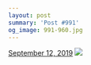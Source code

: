 ```yaml
---
layout: post
summary: 'Post #991'
og_image: 991-960.jpg
---
```


<p>
  <time>
    <a href="/991">September 12, 2019</a>
  </time>
  <a href="/991">
    <img src="{{ site.assets_url }}/991-480.jpg" srcset="{{ site.assets_url }}/991-240.jpg 240w, {{ site.assets_url }}/991-480.jpg 480w, {{ site.assets_url }}/991-720.jpg 720w, {{ site.assets_url }}/991-960.jpg 960w" sizes="(min-width: 700px) 50vw, calc(100vw - 2rem)" />
  </a>
</p>
